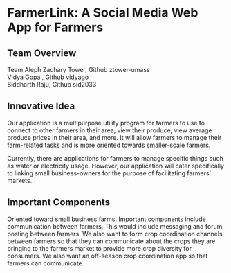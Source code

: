 # FarmerLink: A Social Media Web App for Farmers

## Team Overview

Team Aleph
Zachary Tower, Github ztower-umass \
Vidya Gopal, Github vidyago \
Siddharth Raju, Github sid2033

## Innovative Idea

Our application is a multipurpose utility program for farmers to use to connect to other farmers in their area, view their produce, view average produce prices in their area, and more. It will allow farmers to manage their farm-related tasks and is more oriented towards smaller-scale farmers.

Currently, there are applications for farmers to manage specific things such as water or electricity usage. However, our application will cater specifically to linking small business-owners for the purpose of facilitating farmers’ markets.

## Important Components
Oriented toward small business farms.
Important components include communication between farmers.  This would include messaging and forum posting between farmers.  We also want to form crop coordination channels between farmers so that they can communicate about the crops they are bringing to the farmers market to provide more crop diversity for consumers.  We also want an off-season crop coordination app so that farmers can communicate.



